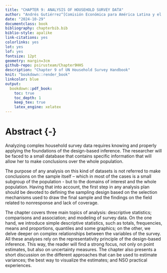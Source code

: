 ```yaml
---
title: "CHAPTER 9: ANALYSIS OF HOUSEHOLD SURVEY DATA"
author: "Andrés Gutiérrez^[Comisión Económica para América Latina y el Caribe (CEPAL) -  andres.gutierrez@cepal.org], Pedro Luis do Nascimento Silva^[SCIENCE, pedronsilva@gmail.com]"
date: "2024-10-29"
documentclass: book
bibliography: chapterbib.bib
biblio-style: apalike
link-citations: yes
colorlinks: yes
lot: yes
lof: yes
fontsize: 12pt
geometry: margin=3cm
github-repo: psirusteam/Chapter9HHS
description: "Chapter 9 of UN Household Survey Handbook"
knit: "bookdown::render_book"
linkcolor: blue
output: 
  bookdown::pdf_book:
    toc: true
    toc_depth: 1
    keep_tex: true
    latex_engine: xelatex
---
```





# Abstract {-}

Analyzing complex household survey data requires knowing and properly applying the foundations of the design-based inference. The researcher will be faced to a small database that contains specific information that will allow her to make conclusions over the whole population. 

The purpose of any analysis on this kind of datasets is not referred to make conclusions on the sample itself – which in most of the cases is a small subgroup of the population - but to the domains of interest and the whole population. Having that into account, the first step in any analysis plan should be devoted to defining the sampling design based on the selection mechanisms used to draw the final sample and the findings on the field related to nonresponse and lack of coverage. 

The chapter covers three main topics of analysis: descriptive statistics; comparisons and association; and modeling of survey data. On the one hand, we introduce simple descriptive statistics, such as totals, frequencies, means and proportions, quantiles and some graphics; on the other, we delve deeper on complex relationships between the variables of the survey. All these analyses rely on the representativity principle of the design-based inference. This way, the reader will find a strong focus, not only on point estimates, but also on uncertainty measures. The chapter also presents a short discussion on the different approaches that can be used to estimate variances; the best way to visualize the estimates; and NSO practical experiences.
